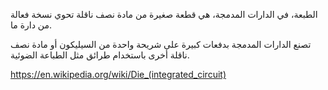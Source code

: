 الطبعة، في الدارات المدمجة، هي قطعة صغيرة من مادة نصف ناقلة تحوي نسخة فعالة من دارة ما.

تصنع الدارات المدمجة بدفعات كبيرة على شريحة واحدة من السيليكون أو مادة نصف ناقلة أخرى باستخدام طرائق مثل الطباعة الضوئية.

https://en.wikipedia.org/wiki/Die_(integrated_circuit)